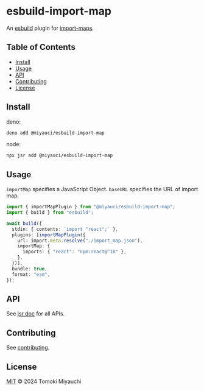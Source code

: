 # esbuild-import-map

An [esbuild](https://github.com/evanw/esbuild) plugin for
[import-maps](https://github.com/WICG/import-maps#multiple-import-map-support).

## Table of Contents <!-- omit in toc -->

- [Install](#install)
- [Usage](#usage)
- [API](#api)
- [Contributing](#contributing)
- [License](#license)

## Install

deno:

```bash
deno add @miyauci/esbuild-import-map
```

node:

```bash
npx jsr add @miyauci/esbuild-import-map
```

## Usage

`importMap` specifies a JavaScript Object. `baseURL` specifies the URL of import
map.

```ts
import { importMapPlugin } from "@miyauci/esbuild-import-map";
import { build } from "esbuild";

await build({
  stdin: { contents: `import "react";` },
  plugins: [importMapPlugin({
    url: import.meta.resolve("./import_map.json"),
    importMap: {
      imports: { "react": "npm:react@^18" },
    },
  })],
  bundle: true,
  format: "esm",
});
```

## API

See [jsr doc](https://jsr.io/@miyauci/esbuild-import-map) for all APIs.

## Contributing

See [contributing](CONTRIBUTING.md).

## License

[MIT](LICENSE) © 2024 Tomoki Miyauchi
